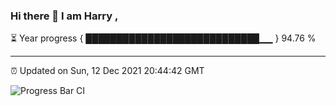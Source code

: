 ### Hi there 👋 I am Harry , 

⏳ Year progress { ████████████████████████████▁▁ } 94.76 %

---

⏰ Updated on Sun, 12 Dec 2021 20:44:42 GMT

![Progress Bar CI](https://github.com/duykhang68/duykhang68/workflows/Progress%20Bar%20CI/badge.svg)
